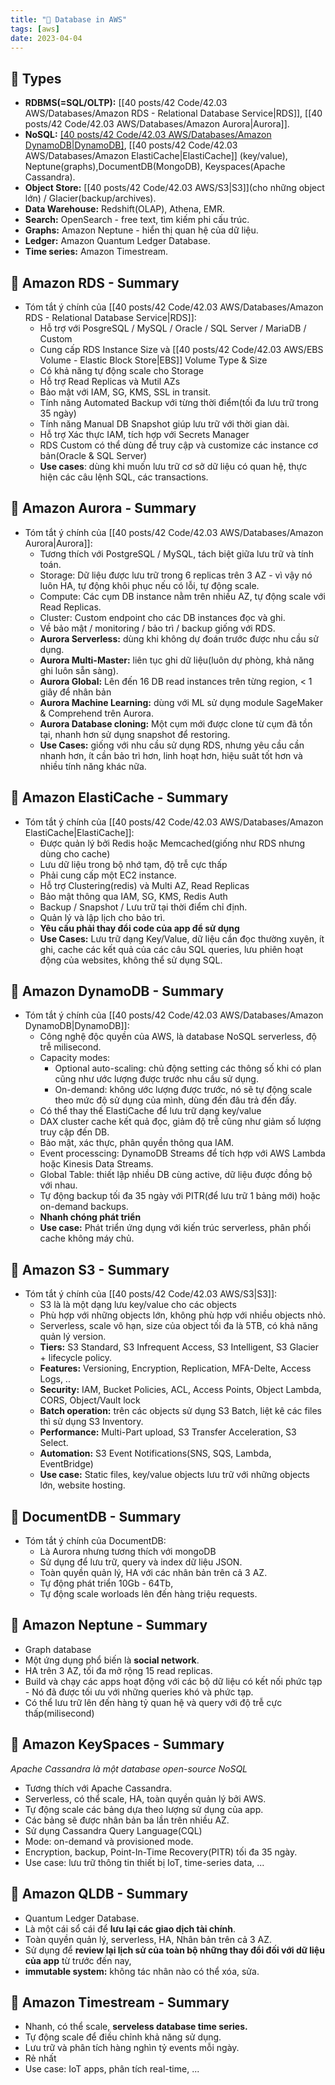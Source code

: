 ```yaml
---
title: "🌱 Database in AWS"
tags: [aws]
date: 2023-04-04
---
```


## 🌿 Types
- **RDBMS(=SQL/OLTP):** [[40 posts/42 Code/42.03 AWS/Databases/Amazon RDS - Relational Database Service|RDS]], [[40 posts/42 Code/42.03 AWS/Databases/Amazon Aurora|Aurora]].
- **NoSQL:** [[40 posts/42 Code/42.03 AWS/Databases/Amazon DynamoDB|DynamoDB]](~JSON), [[40 posts/42 Code/42.03 AWS/Databases/Amazon ElastiCache|ElastiCache]] (key/value), Neptune(graphs),DocumentDB(MongoDB), Keyspaces(Apache Cassandra).
- **Object Store:** [[40 posts/42 Code/42.03 AWS/S3|S3]](cho những object lớn) / Glacier(backup/archives).
- **Data Warehouse:** Redshift(OLAP), Athena, EMR.
- **Search:** OpenSearch - free text, tìm kiếm phi cấu trúc.
- **Graphs:** Amazon Neptune - hiển thị quan hệ của dữ liệu.
- **Ledger:** Amazon Quantum Ledger Database.
- **Time series:** Amazon Timestream.

## 🌿 Amazon RDS - Summary
- Tóm tắt ý chính của [[40 posts/42 Code/42.03 AWS/Databases/Amazon RDS - Relational Database Service|RDS]]:
	- Hỗ trợ với PosgreSQL / MySQL / Oracle / SQL Server / MariaDB / Custom
	- Cung cấp RDS Instance Size và [[40 posts/42 Code/42.03 AWS/EBS Volume - Elastic Block Store|EBS]] Volume Type & Size
	- Có khả năng tự động scale cho Storage
	- Hỗ trợ Read Replicas và Mutil AZs
	- Bảo mật với IAM, SG, KMS, SSL in transit.
	- Tính năng Automated Backup với từng thời điểm(tối đa lưu trữ trong 35 ngày)
	- Tính năng Manual DB Snapshot giúp lưu trữ với thời gian dài.
	- Hỗ trợ Xác thực IAM, tích hợp với Secrets Manager
	- RDS Custom có thể dùng để truy cập và customize các instance cơ bản(Oracle & SQL Server)
	- **Use cases**: dùng khi muốn lưu trữ cơ sở dữ liệu có quan hệ, thực hiện các câu lệnh SQL, các transactions.

## 🌿 Amazon Aurora - Summary
- Tóm tắt ý chính của [[40 posts/42 Code/42.03 AWS/Databases/Amazon Aurora|Aurora]]:
	- Tương thích với PostgreSQL / MySQL, tách biệt giữa lưu trữ và tính toán.
	- Storage: Dữ liệu được lưu trữ trong 6 replicas trên 3 AZ - vì vậy nó luôn HA, tự động khôi phục nếu có lỗi, tự động scale.
	- Compute: Các cụm DB instance nằm trên nhiều AZ, tự động scale với Read Replicas.
	- Cluster: Custom endpoint cho các DB instances đọc và ghi.
	- Về bảo mật / monitoring / bảo trì / backup giống với RDS.
	- **Aurora Serverless:** dùng khi không dự đoán trước được nhu cầu sử dụng.
	- **Aurora Multi-Master:** liên tục ghi dữ liệu(luôn dự phòng, khả năng ghi luôn sẵn sàng).
	- **Aurora Global:** Lên đến 16 DB read instances trên từng region, < 1 giây để nhân bản
	- **Aurora Machine Learning:** dùng với ML sử dụng module SageMaker & Comprehend trên Aurora.
	- **Aurora Database cloning:** Một cụm mới được clone từ cụm đã tồn tại, nhanh hơn sử dụng snapshot để restoring.
	- **Use Cases:** giống với nhu cầu sử dụng RDS, nhưng yêu cầu cần nhanh hơn, ít cần bảo trì hơn, linh hoạt hơn, hiệu suât tốt hơn và nhiều tính năng khác nữa.

## 🌿 Amazon ElastiCache - Summary
- Tóm tắt ý chính của [[40 posts/42 Code/42.03 AWS/Databases/Amazon ElastiCache|ElastiCache]]:
	- Được quản lý bởi Redis hoặc Memcached(giống như RDS nhưng dùng cho cache)
	- Lưu dữ liệu trong bộ nhớ tạm, độ trễ cực thấp
	- Phải cung cấp một  EC2 instance.
	- Hỗ trợ Clustering(redis) và Multi AZ, Read Replicas
	- Bảo mật thông qua IAM, SG, KMS, Redis Auth
	- Backup / Snapshot / Lưu trữ tại thời điểm chỉ định.
	- Quản lý và lập lịch cho bảo trì.
	- **Yêu cầu phải thay đổi code của app để sử dụng**
	- **Use Cases:** Lưu trữ dạng Key/Value, dữ liệu cần đọc thường xuyên, ít ghi, cache các kết quả của các câu SQL queries, lưu phiên hoạt động của websites, không thể sử dụng SQL.

## 🌿 Amazon DynamoDB - Summary
- Tóm tắt ý chính của [[40 posts/42 Code/42.03 AWS/Databases/Amazon DynamoDB|DynamoDB]]:
	- Công nghệ độc quyền của AWS, là database NoSQL serverless, độ trễ milisecond.
	- Capacity modes:
		- Optional auto-scaling: chủ động setting các thông số khi có plan cũng như ước lượng được trước nhu cầu sử dụng.
		- On-demand: không ước lượng được trước, nó sẽ tự động scale theo mức độ sử dụng của mình, dùng đến đâu trả đến đấy.
	- Có thể thay thế ElastiCache để lưu trữ dạng key/value
	- DAX cluster cache kết quả đọc, giảm độ trễ cũng như giảm số lượng truy cập đến DB.
	- Bảo mật, xác thực, phân quyền thông qua IAM.
	- Event processcing: DynamoDB Streams để tích hợp với AWS Lambda hoặc Kinesis Data Streams.
	- Global Table: thiết lập nhiều DB cùng active, dữ liệu được đồng bộ với nhau.
	- Tự động backup tối đa 35 ngày với PITR(để lưu trữ 1 bảng mới) hoặc on-demand backups.
	- **Nhanh chóng phát triển**
	- **Use case:** Phát triển ứng dụng với kiến trúc serverless, phân phối cache không máy chủ.

## 🌿 Amazon S3 - Summary
- Tóm tắt ý chính của [[40 posts/42 Code/42.03 AWS/S3|S3]]:
	- S3 là là một dạng lưu key/value cho các objects
	- Phù hợp với những objects lớn, không phù hợp với nhiều objects nhỏ.
	- Serverless, scale vô hạn, size của object tối đa là 5TB, có khả năng quản lý version.
	- **Tiers:** S3 Standard, S3 Infrequent Access, S3 Intelligent, S3 Glacier + lifecycle policy.
	- **Features:** Versioning, Encryption, Replication, MFA-Delte, Access Logs, ..
	- **Security:** IAM, Bucket Policies, ACL, Access Points, Object Lambda, CORS, Object/Vault lock
	- **Batch operation:** trên các objects sử dụng S3 Batch, liệt kê các files thì sử dụng S3 Inventory.
	- **Performance:** Multi-Part upload, S3 Transfer Acceleration, S3 Select.
	- **Automation:** S3 Event Notifications(SNS, SQS, Lambda, EventBridge)
	- **Use case:** Static files, key/value objects lưu trữ với những objects lớn, website hosting.

## 🌿 DocumentDB - Summary
- Tóm tắt ý chính của DocumentDB:
	- Là Aurora nhưng tương thích với mongoDB
	- Sử dụng để lưu trữ, query và index dữ liệu JSON.
	- Toàn quyền quản lý, HA với các nhân bản trên cả 3 AZ.
	- Tự động phát triển 10Gb - 64Tb,
	- Tự động scale worloads lên đến hàng triệu requests.

## 🌿 Amazon Neptune - Summary
- Graph database
- Một ứng dụng phổ biến là **social network**.
- HA trên 3 AZ, tối đa mở rộng 15 read replicas.
- Build và chạy các apps hoạt động với các bộ dữ liệu có kết nối phức tạp - Nó đã được tối ưu với những queries khó và phức tạp.
- Có thể lưu trữ lên đến hàng tỷ quan hệ và query với độ trễ cực thấp(milisecond)

## 🌿 Amazon KeySpaces  - Summary
*Apache Cassandra là một database open-source NoSQL*
- Tương thích với Apache Cassandra.
- Serverless, có thể scale, HA, toàn quyền quản lý bởi AWS.
- Tự động scale các bảng dựa theo lượng sử dụng của app.
- Các bảng sẽ được nhân bản ba lần trên nhiều AZ.
- Sử dụng Cassandra Query Language(CQL)
- Mode: on-demand và provisioned mode.
- Encryption, backup, Point-In-Time Recovery(PITR) tối đa 35 ngày.
- Use case: lưu trữ thông tin thiết bị IoT, time-series data, ...

## 🌿 Amazon QLDB  - Summary
- Quantum Ledger Database.
- Là một cái sổ cái để **lưu lại các giao dịch tài chính**.
- Toàn quyền quản lý, serverless, HA, Nhân bản trên cả 3 AZ.
- Sử dụng để **review lại lịch sử của toàn bộ những thay đổi đối với dữ liệu của app** từ trước đến nay,
- **immutable system:** không tác nhân nào có thể xóa, sửa.

## 🌿 Amazon Timestream  - Summary
- Nhanh, có thể scale, **serveless database time series.**
- Tự động scale để điều chỉnh khả năng sử dụng.
- Lưu trữ và phân tích hàng nghìn tỷ events mỗi ngày.
- Rẻ nhất
- Use case: IoT apps, phân tích real-time, ...